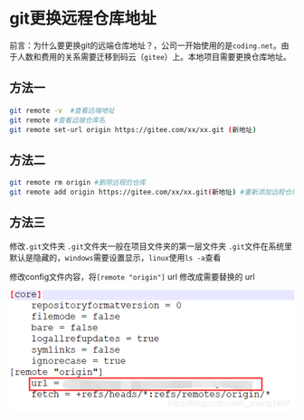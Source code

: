 # git更换远程仓库地址

前言：为什么要更换git的远端仓库地址？，公司一开始使用的是`coding.net`。由于人数和费用的关系需要迁移到码云（`gitee`）上。本地项目需要更换仓库地址。



## 方法一

```bash
git remote -v  #查看远端地址
git remote #查看远端仓库名
git remote set-url origin https://gitee.com/xx/xx.git (新地址)
```

## 方法二

```bash
git remote rm origin #删除远程的仓库
git remote add origin https://gitee.com/xx/xx.git(新地址) #重新添加远程仓库
```

## 方法三

修改`.git`文件夹
`.git`文件夹一般在项目文件夹的第一层文件夹
`.git`文件在系统里默认是隐藏的，`windows`需要设置显示，`linux`使用`ls -a`查看



修改config文件内容，将`[remote "origin"]` url 修改成需要替换的 url

![在这里插入图片描述](05.git更换远程仓库地址.assets/watermark,type_ZmFuZ3poZW5naGVpdGk,shadow_10,text_aHR0cHM6Ly9ibG9nLmNzZG4ubmV0L2tfeW91bmcxOTk3,size_16,color_FFFFFF,t_70.png)